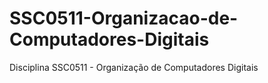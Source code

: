 # SSC0511-Organizacao-de-Computadores-Digitais
Disciplina SSC0511 - Organização de Computadores Digitais
